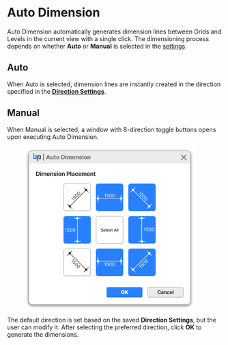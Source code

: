 # Auto Dimension

Auto Dimension automatically generates dimension lines between Grids and Levels in the current view with a single click. The dimensioning process depends on whether **Auto** or **Manual** is selected in the [settings](settings-dimensions.md).

## **Auto**

When Auto is selected, dimension lines are instantly created in the direction specified in the [**Direction Settings**](settings-dimensions.md#direction-settings).



## **Manual**

When Manual is selected, a window with 8-direction toggle buttons opens upon executing Auto Dimension.&#x20;

<figure><img src="../../.gitbook/assets/image (4) (1).png" alt=""><figcaption></figcaption></figure>

The default direction is set based on the saved **Direction Settings**, but the user can modify it. After selecting the preferred direction, click **OK** to generate the dimensions.
